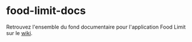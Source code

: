 # food-limit-docs

Retrouvez l'ensemble du fond documentaire pour l'application Food Limit sur le [wiki](https://github.com/food-limit/food-limit-docs/wiki).
